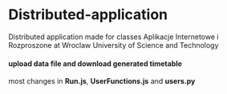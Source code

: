 # Distributed-application
Distributed application made for classes Aplikacje Internetowe i Rozproszone at Wroclaw University of Science and Technology

#### upload data file and download generated timetable  
most changes in **Run.js**, **UserFunctions.js** and **users.py**
